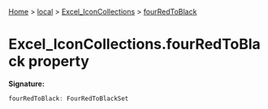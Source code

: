 [Home](./index) &gt; [local](local.md) &gt; [Excel\_IconCollections](local.excel_iconcollections.md) &gt; [fourRedToBlack](local.excel_iconcollections.fourredtoblack.md)

# Excel\_IconCollections.fourRedToBlack property


**Signature:**
```javascript
fourRedToBlack: FourRedToBlackSet
```

